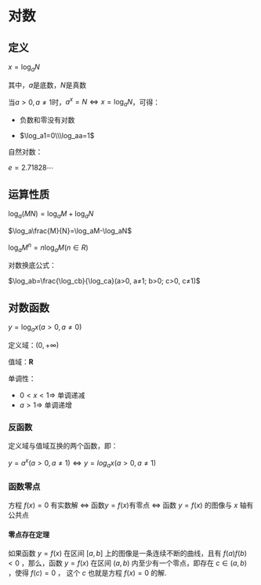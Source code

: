 # 对数

## 定义

$x=\log_aN$

其中，$a$是底数，$N$是真数

当$a>0, a≠1$时，$a^x=N\Leftrightarrow{x}=\log_aN$，可得：

- 负数和零没有对数

- $\log_a1=0\\\log_aa=1$

自然对数：

$e=2.71828\cdots$

## 运算性质

$\log_a(MN)=\log_aM+\log_aN$

$\log_a\frac{M}{N}=\log_aM-\log_aN$

$\log_aM^n=n\log_aM(n\in{R})$

对数换底公式：

$\log_ab=\frac{\log_cb}{\log_ca}(a>0, a≠1; b>0; c>0, c≠1)$

## 对数函数

$y=\log_ax(a>0, a≠0)$

定义域：$(0,+\infty)$

值域：$\mathbf{R}$

单调性：

- $0<x<1\Rightarrow$ 单调递减
- $a>1\Rightarrow$ 单调递增

### 反函数

定义域与值域互换的两个函数，即：

$y=a^x(a>0, a≠1)\Leftrightarrow{y}=log_ax(a>0, a≠1)$

### 函数零点

方程 $f(x)=0$ 有实数解 $\Leftrightarrow$ 函数$y=f(x)$有零点 $\Leftrightarrow$ 函数 $y=f(x)$ 的图像与 $x$ 轴有公共点

#### 零点存在定理

如果函数 $y=f(x)$ 在区间 $[a, b]$ 上的图像是一条连续不断的曲线，且有 $f(a)f(b)<0$ ，那么，函数 $y=f(x)$ 在区间 $(a, b)$ 内至少有一个零点，即存在 $c\in(a,b)$ ，使得 $f(c)=0$ ，
这个 $c$ 也就是方程 $f(x)=0$ 的解.
